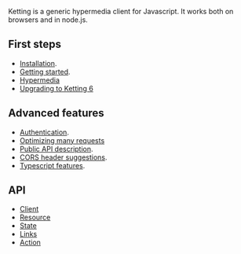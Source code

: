 Ketting is a generic hypermedia client for Javascript. It works both on
browsers and in node.js.

## First steps

* [Installation](Installation).
* [Getting started](Getting-Started).
* [Hypermedia](Hypermedia)
* [Upgrading to Ketting 6](Upgrading)

## Advanced features

* [Authentication](Authentication).
* [Optimizing many requests](Optimizing)
* [Public API description](API).
* [CORS header suggestions](CORS).
* [Typescript features](Typescript).

## API

* [Client](Client)
* [Resource](Resource)
* [State](State)
* [Links](Links)
* [Action](Action)
